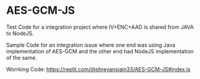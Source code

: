 # AES-GCM-JS
Test Code for a integration project where IV+ENC+AAD is shared from JAVA to NodeJS.

Sample Code for an integration issue where one end was using Java implementation of AES-GCM and the other end had NodeJS implementation of the same.

Worrking Code:
https://replit.com/@shreyansjain33/AES-GCM-JS#index.js
